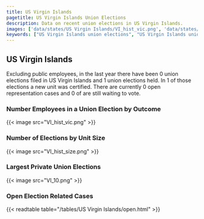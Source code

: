 ```yaml
---
title: US Virgin Islands
pagetitle: US Virgin Islands Union Elections
description: Data on recent union elections in US Virgin Islands.
images: ['data/states/US Virgin Islands/VI_hist_vic.png', 'data/states/US Virgin Islands/VI_hist_size.png', 'data/states/US Virgin Islands/VI_10.png']
keywords: ["US Virgin Islands union elections", "US Virgin Islands unions","Union elections"]
---
```

##  US Virgin Islands

Excluding public employees, in the last year there have been 0 union elections filed in US Virgin Islands and 1 union elections held. In 1 of those elections a new unit was certified. There are currently 0 open representation cases and 0 of are still waiting to vote.

### Number Employees in a Union Election by Outcome
{{< image src="VI_hist_vic.png" >}}

### Number of Elections by Unit Size
{{< image src="VI_hist_size.png" >}}

### Largest Private Union Elections
{{< image src="VI_10.png" >}}

### Open Election Related Cases
{{< readtable table="/tables/US Virgin Islands/open.html" >}}

